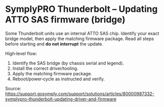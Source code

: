 # SymplyPRO Thunderbolt – Updating ATTO SAS firmware (bridge)

Some Thunderbolt units use an internal ATTO SAS chip. Identify your exact bridge model, then apply the matching firmware package. Read all steps before starting and **do not interrupt** the update.

High‑level flow:
1. Identify the SAS bridge (by chassis serial and legend).
2. Install the correct driver/tooling.
3. Apply the matching firmware package.
4. Reboot/power‑cycle as instructed and verify.

Source: https://support.gosymply.com/support/solutions/articles/80000987332-symplypro-thunderbolt-updating-driver-and-firmware
